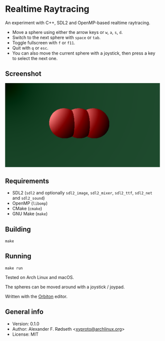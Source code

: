 # Realtime Raytracing

An experiment with C++, SDL2 and OpenMP-based realtime raytracing.

* Move a sphere using either the arrow keys or `w`, `a`, `s`, `d`.
* Switch to the next sphere with `space` or `tab`.
* Toggle fullscreen with `f` or `f11`.
* Quit with `q` or `esc`.
* You can also move the current sphere with a joystick, then press a key to select the next one.

## Screenshot

![screenshot](img/screenshot.png)

## Requirements

* SDL2 (`sdl2` and optionally `sdl2_image`, `sdl2_mixer`, `sdl2_ttf`, `sdl2_net` and `sdl2_sound`)
* OpenMP (`libomp`)
* CMake (`cmake`)
* GNU Make (`make`)

## Building

    make

## Running

    make run

Tested on Arch Linux and macOS.

The spheres can be moved around with a joystick / joypad.

Written with the [Orbiton](https://github.com/xyproto/orbiton) editor.

## General info

* Version: 0.1.0
* Author: Alexander F. Rødseth &lt;xyproto@archlinux.org&gt;
* License: MIT
